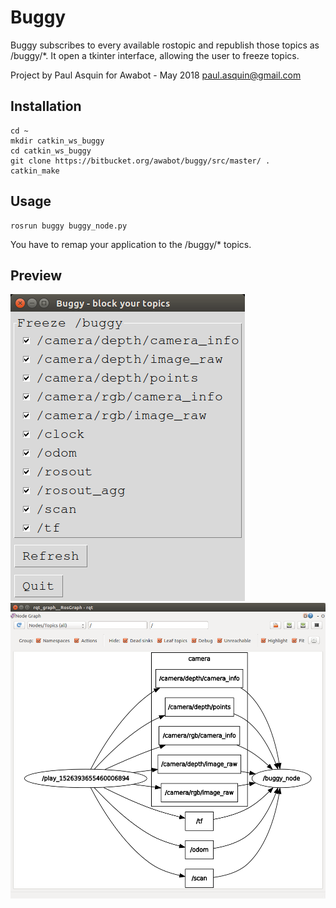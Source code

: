 # Buggy

Buggy subscribes to every available rostopic and republish those topics as /buggy/*.
It open a tkinter interface, allowing the user to freeze topics.

Project by Paul Asquin for Awabot - May 2018
paul.asquin@gmail.com

## Installation

```
cd ~
mkdir catkin_ws_buggy
cd catkin_ws_buggy
git clone https://bitbucket.org/awabot/buggy/src/master/ .
catkin_make
```
## Usage
```
rosrun buggy buggy_node.py
```
You have to remap your application to the /buggy/* topics.

 ## Preview

![Buggy GUI](doc/buggy_interface.png?raw=true "Buggy GUI")
![Buggy RQT Graph](doc/buggy_rqt_graph.png?raw=true "Buggy RQT Graph")